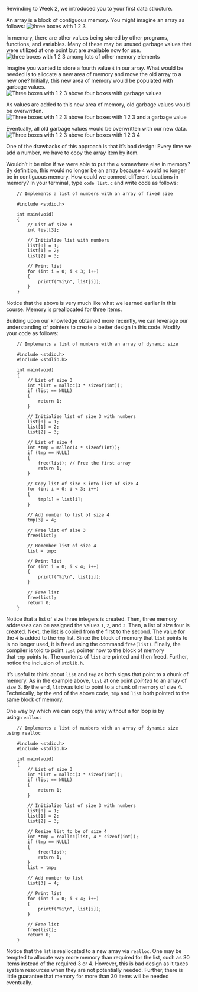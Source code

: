 Rewinding to Week 2, we introduced you to your first data structure.

An array is a block of contiguous memory.
You might imagine an array as follows:
![three boxes with 1 2 3](https://cs50.harvard.edu/x/notes/5/cs50Week5Slide019.png "array")

In memory, there are other values being stored by other programs, functions, and variables. Many of these may be unused garbage values that were utilized at one point but are available now for use.    ![three boxes with 1 2 3 among lots of other memory elements](https://cs50.harvard.edu/x/notes/5/cs50Week5Slide022.png "array inside memory")

Imagine you wanted to store a fourth value `4` in our array. What would be needed is to allocate a new area of memory and move the old array to a new one? Initially, this new area of memory would be populated with garbage values.    ![Three boxes with 1 2 3 above four boxes with garbage values](https://cs50.harvard.edu/x/notes/5/cs50Week5Slide025.png "two arrays with garbage values")

As values are added to this new area of memory, old garbage values would be overwritten.
![Three boxes with 1 2 3 above four boxes with 1 2 3 and a garbage value](https://cs50.harvard.edu/x/notes/5/cs50Week5Slide026.png "two arrays with garbage value")

Eventually, all old garbage values would be overwritten with our new data.    ![Three boxes with 1 2 3 above four boxes with 1 2 3 4](https://cs50.harvard.edu/x/notes/5/cs50Week5Slide027.png "two arrays with garbage value")

One of the drawbacks of this approach is that it’s bad design: Every time we add a number, we have to copy the array item by item.

Wouldn’t it be nice if we were able to put the `4` somewhere else in memory? By definition, this would no longer be an array because `4` would no longer be in contiguous memory. How could we connect different locations in memory?
In your terminal, type `code list.c` and write code as follows:

```
    // Implements a list of numbers with an array of fixed size
    
    #include <stdio.h>
    
    int main(void)
    {
        // List of size 3
        int list[3];
    
        // Initialize list with numbers
        list[0] = 1;
        list[1] = 2;
        list[2] = 3;
    
        // Print list
        for (int i = 0; i < 3; i++)
        {
            printf("%i\n", list[i]);
        }
    }
```

Notice that the above is very much like what we learned earlier in this course. Memory is preallocated for three items.

Building upon our knowledge obtained more recently, we can leverage our understanding of pointers to create a better design in this code. Modify your code as follows:
    
```
    // Implements a list of numbers with an array of dynamic size
    
    #include <stdio.h>
    #include <stdlib.h>
    
    int main(void)
    {
        // List of size 3
        int *list = malloc(3 * sizeof(int));
        if (list == NULL)
        {
            return 1;
        }
    
        // Initialize list of size 3 with numbers
        list[0] = 1;
        list[1] = 2;
        list[2] = 3;
    
        // List of size 4
        int *tmp = malloc(4 * sizeof(int));
        if (tmp == NULL)
        {
            free(list); // Free the first array
            return 1;
        }
    
        // Copy list of size 3 into list of size 4
        for (int i = 0; i < 3; i++)
        {
            tmp[i] = list[i];
        }
    
        // Add number to list of size 4
        tmp[3] = 4;
    
        // Free list of size 3
        free(list);
    
        // Remember list of size 4
        list = tmp;
    
        // Print list
        for (int i = 0; i < 4; i++)
        {
            printf("%i\n", list[i]);
        }
    
        // Free list
        free(list);
        return 0;
    }
```

Notice that a list of size three integers is created. Then, three memory addresses can be assigned the values `1`, `2`, and `3`. Then, a list of size four is created. Next, the list is copied from the first to the second. The value for the `4` is added to the `tmp` list. Since the block of memory that `list` points to is no longer used, it is freed using the command `free(list)`. Finally, the compiler is told to point `list` pointer now to the block of memory that `tmp` points to. The contents of `list` are printed and then freed. Further, notice the inclusion of `stdlib.h`.

It’s useful to think about `list` and `tmp` as both signs that point to a chunk of memory. As in the example above, `list`
at one point _pointed_ to an array of size 3. By the end, `list`was told to point to a chunk of memory of size 4. Technically, by the end of the above code, `tmp` and `list`
both pointed to the same block of memory.

One way by which we can copy the array without a for loop is by using `realloc`:
```
    // Implements a list of numbers with an array of dynamic size using realloc
    
    #include <stdio.h>
    #include <stdlib.h>
    
    int main(void)
    {
        // List of size 3
        int *list = malloc(3 * sizeof(int));
        if (list == NULL)
        {
            return 1;
        }
    
        // Initialize list of size 3 with numbers
        list[0] = 1;
        list[1] = 2;
        list[2] = 3;
    
        // Resize list to be of size 4
        int *tmp = realloc(list, 4 * sizeof(int));
        if (tmp == NULL)
        {
            free(list);
            return 1;
        }
        list = tmp;
    
        // Add number to list
        list[3] = 4;
    
        // Print list
        for (int i = 0; i < 4; i++)
        {
            printf("%i\n", list[i]);
        }
    
        // Free list
        free(list);
        return 0;
    }
```

Notice that the list is reallocated to a new array via `realloc`.
One may be tempted to allocate way more memory than required for the list, such as 30 items instead of the required 3 or 4. However, this is bad design as it taxes system resources when they are not potentially needed. Further, there is little guarantee that memory for more than 30 items will be needed eventually.